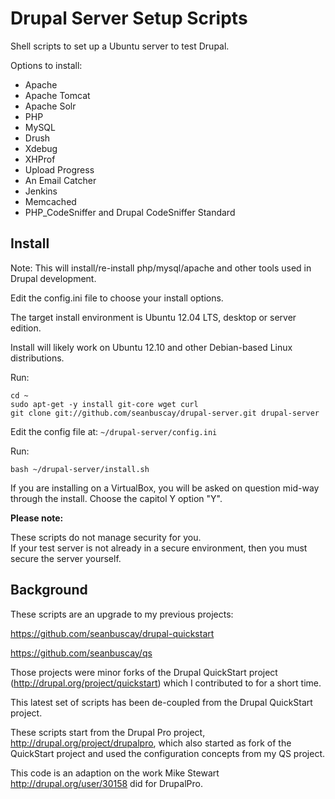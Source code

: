 Drupal Server Setup Scripts
===========================

Shell scripts to set up a Ubuntu server to test Drupal.

Options to install:

* Apache
* Apache Tomcat
* Apache Solr
* PHP
* MySQL
* Drush
* Xdebug
* XHProf
* Upload Progress
* An Email Catcher
* Jenkins
* Memcached
* PHP_CodeSniffer and Drupal CodeSniffer Standard

## Install

Note: This will install/re-install php/mysql/apache and other tools used in Drupal development.

Edit the config.ini file to choose your install options.

The target install environment is Ubuntu 12.04 LTS, desktop or server edition.

Install will likely work on Ubuntu 12.10 and other Debian-based Linux distributions.

Run:

    cd ~
    sudo apt-get -y install git-core wget curl
    git clone git://github.com/seanbuscay/drupal-server.git drupal-server

Edit the config file at: `~/drupal-server/config.ini`

Run:

    bash ~/drupal-server/install.sh

If you are installing on a VirtualBox, you will be asked on question mid-way through the install.
Choose the capitol Y option "Y".

**Please note:** 

These scripts do not manage security for you.  
If your test server is not already in a secure environment, then you must secure the server yourself.

## Background

These scripts are an upgrade to my previous projects:

https://github.com/seanbuscay/drupal-quickstart

https://github.com/seanbuscay/qs

Those projects were minor forks of the Drupal QuickStart project (http://drupal.org/project/quickstart) which I contributed to for a short time.

This latest set of scripts has been de-coupled from the Drupal QuickStart project.

These scripts start from the Drupal Pro project, http://drupal.org/project/drupalpro, which also started as fork of the QuickStart project and used the configuration concepts from my QS project.

This code is an adaption on the work Mike Stewart http://drupal.org/user/30158 did for DrupalPro.
